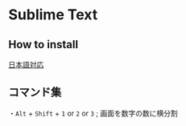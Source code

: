 # Sublime Text

## How to install
[日本語対応](https://qiita.com/shyamahira/items/c427508c05d2d2e13628)

## コマンド集
・`Alt` + `Shift` + `1` or `2` or `3` ; 画面を数字の数に横分割


<!-- ### package.elの使い方

| コマンド                  | 実行内容           |
|:-------------------------:|:------------------:|
| M-x package-list-packages | パッケージ一覧表示 |
 -->

